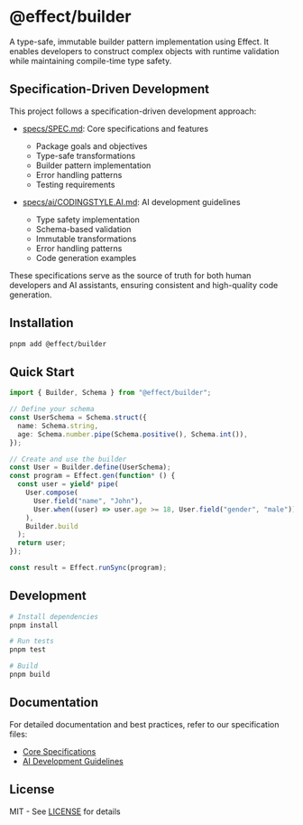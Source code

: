# @effect/builder

A type-safe, immutable builder pattern implementation using Effect. It enables developers to construct complex objects with runtime validation while maintaining compile-time type safety.

## Specification-Driven Development

This project follows a specification-driven development approach:

- [specs/SPEC.md](./specs/SPEC.md): Core specifications and features

  - Package goals and objectives
  - Type-safe transformations
  - Builder pattern implementation
  - Error handling patterns
  - Testing requirements

- [specs/ai/CODINGSTYLE.AI.md](./specs/ai/CODINGSTYLE.AI.md): AI development guidelines
  - Type safety implementation
  - Schema-based validation
  - Immutable transformations
  - Error handling patterns
  - Code generation examples

These specifications serve as the source of truth for both human developers and AI assistants, ensuring consistent and high-quality code generation.

## Installation

```bash
pnpm add @effect/builder
```

## Quick Start

```typescript
import { Builder, Schema } from "@effect/builder";

// Define your schema
const UserSchema = Schema.struct({
  name: Schema.string,
  age: Schema.number.pipe(Schema.positive(), Schema.int()),
});

// Create and use the builder
const User = Builder.define(UserSchema);
const program = Effect.gen(function* () {
  const user = yield* pipe(
    User.compose(
      User.field("name", "John"),
      User.when((user) => user.age >= 18, User.field("gender", "male"))
    ),
    Builder.build
  );
  return user;
});

const result = Effect.runSync(program);
```

## Development

```bash
# Install dependencies
pnpm install

# Run tests
pnpm test

# Build
pnpm build
```

## Documentation

For detailed documentation and best practices, refer to our specification files:

- [Core Specifications](./specs/SPEC.md)
- [AI Development Guidelines](./specs/ai/CODINGSTYLE.AI.md)

## License

MIT - See [LICENSE](./LICENSE) for details
